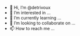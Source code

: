 - 👋 Hi, I’m @detrivoux
- 👀 I’m interested in ...
- 🌱 I’m currently learning ...
- 💞️ I’m looking to collaborate on ...
- 📫 How to reach me ...

<!---
detrivoux/detrivoux is a ✨ special ✨ repository because its `README.md` (this file) appears on your GitHub profile.
You can click the Preview link to take a look at your changes.
--->
